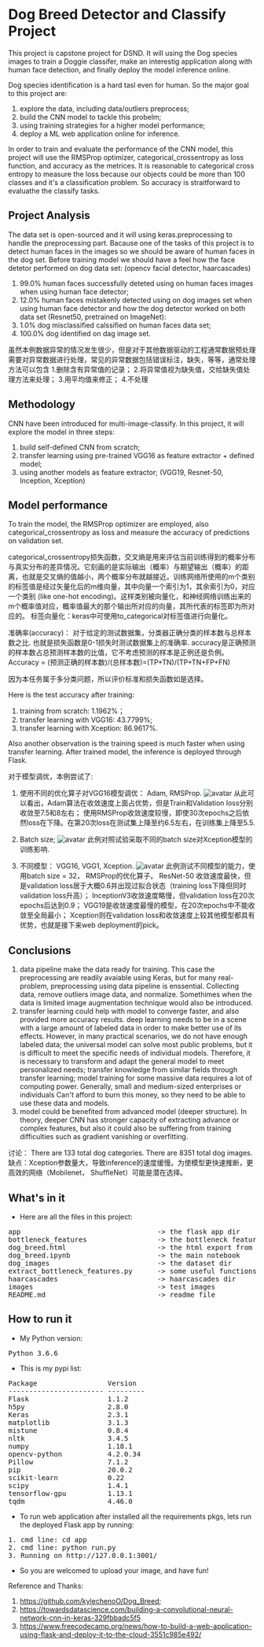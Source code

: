 # Dog Breed Detector and Classify Project

This project is capstone project for DSND. It will using the Dog species images to train a Doggie classifer, make an interestig application along with human face detection, and finally deploy the model inference online.

Dog species identification is a hard tasl even for human. So the major goal to this project are:
1. explore the data, including data/outliers preprocess;
2. build the CNN model to tackle this probelm;
3. using training strategies for a higher model performance;
4. deploy a ML web application online for inference. 

In order to train and evaluate the performance of the CNN model, this project will use the RMSProp optimizer, categorical_crossentropy as loss function, and accuracy as the metrices.
It is reasonable to categorical cross entropy to measure the loss because our objects could be more than 100 classes and it's a classification problem. So accuracy is straitforward to evaluathe the classify tasks.

## Project Analysis

The data set is open-sourced and it will using keras.preprocessing to handle the preprocessing part. Bacause one of the tasks of this project is to detect human faces in the images so we should be aware of human faces in the dog set.
Before training model we should have a feel how the face detetor performed on dog data set: (opencv facial detector, haarcascades)
1. 99.0% human faces successfully deteted using on human faces images when using human face detector;
2. 12.0% human faces mistakenly detected using on dog images set when using human face detector
and how the dog detector worked on both data set (Resnet50, pretrained on ImageNet):
1. 1.0% dog misclassified calssified on human faces data set;
2. 100.0% dog identified on dag image set.

虽然本例数据异常的情况发生很少，但是对于其他数据驱动的工程通常数据预处理需要对异常数据进行处理，常见的异常数据包括错误标注，缺失，等等，通常处理方法可以包含 1.删除含有异常值的记录； 2.将异常值视为缺失值，交给缺失值处理方法来处理； 3.用平均值来修正； 4.不处理

## Methodology

CNN have been introduced for multi-image-classify. In this project, it will explore the model in three steps:
1. build self-defined CNN from scratch;
2. transfer learning using pre-trained VGG16 as feature extractor + defined model;
3. using another models as feature extractor; (VGG19, Resnet-50, Inception, Xception)


## Model performance

To train the model, the RMSProp optimizer are employed, also categorical_crossentropy as loss and measure the accuracy of predictions on validation set.<br>

categorical_crossentropy损失函数，交叉熵是用来评估当前训练得到的概率分布与真实分布的差异情况。它刻画的是实际输出（概率）与期望输出（概率）的距离，也就是交叉熵的值越小，两个概率分布就越接近。训练网络所使用的m个类别的标签值是经过矢量化后的m维向量，其中向量一个索引为1，其余索引为0，对应一个类别 (like one-hot encoding)。这样类别被向量化，和神经网络训练出来的m个概率值对应，概率值最大的那个输出所对应的向量，其所代表的标签即为所对应的。
标签向量化：keras中可使用to_categorical对标签值进行向量化。

准确率(accuracy)： 对于给定的测试数据集，分类器正确分类的样本数与总样本数之比. 也就是损失函数是0-1损失时测试数据集上的准确率. accuracy是正确预测的样本数占总预测样本数的比值，它不考虑预测的样本是正例还是负例。<br>
Accuracy = (预测正确的样本数)/(总样本数)=(TP+TN)/(TP+TN+FP+FN)

因为本任务属于多分类问题，所以评价标准和损失函数如是选择。

Here is the test accuracy after training:
1. training from scratch: 1.1962%；
2. transfer learning with VGG16: 43.7799%;
3. transfer learning with Xception: 86.9617%.

Also another observation is the training speed is much faster when using transfer learning.
After trained model, the inference is deployed through Flask.

对于模型调优，本例尝试了:

1. 使用不同的优化算子对VGG16模型调优： Adam, RMSProp.
![avatar](/figures/vgg16_opt.png)
从此可以看出，Adam算法在收敛速度上面占优势，但是Train和Validation loss分别收敛至7.5和8左右； 使用RMSProp收敛速度较慢，即使30次epochs之后依然loss在下降。在第20次loss在测试集上降至约6.5左右，在训练集上降至5.5.

2. Batch size;
![avatar](/figures/Xception_RMSProp_bs16.png)
此例对照试验采取不同的batch size对Xception模型的训练影响.

3. 不同模型： VGG16, VGG1, Xception.
![avatar](/figures/InceptionV3_RMSProp_bs32.png)
此例测试不同模型的能力，使用batch size = 32， RMSProp的优化算子。
ResNet-50 收敛速度最快，但是validation loss居于大概0.6并出现过拟合状态（training loss下降但同时validation loss升高）； InceptionV3收敛速度略慢，但validation loss在20次epochs后达到0.9； VGG19是收敛速度最慢的模型，在20次epochs中不能收敛至全局最小； Xception则在validation loss和收敛速度上较其他模型都具有优势，也就是接下来web deployment的pick。

## Conclusions
1. data pipeline make the data ready for training. This case the preprocessing are readily avaiable using Keras, but for many real-problem, preprocessing using data pipeline is enssential. Collecting data, remove outliers image data, and normalize. Somethimes when the data is limited image augmentation technique would also be introduced.
2. transfer learning could help with model to converge faster, and also provided more accuracy results. deep learning needs to be in a scene with a large amount of labeled data in order to make better use of its effects. However, in many practical scenarios, we do not have enough labeled data; the universal model can solve most public problems, but it is difficult to meet the specific needs of individual models. Therefore, it is necessary to transform and adapt the general model to meet personalized needs; transfer knowledge from similar fields through transfer learning; model training for some massive data requires a lot of computing power. Generally, small and medium-sized enterprises or individuals Can't afford to burn this money, so they need to be able to use these data and models.
3. model could be benefited from advanced model (deeper structure). In theory, deeper CNN has stronger capacity of extracting advance or complex features, but also it could also be suffering from training difficulties such as gradient vanishing or overfitting. 

讨论：
There are 133 total dog categories.
There are 8351 total dog images.
缺点：Xception参数量大，导致inference的速度缓慢。为使模型更快速推断，更高效的网络（Mobilenet， ShuffleNet）可能是潜在选择。


## What's in it
- Here are all the files in this project:
<pre>
app                                 -> the flask app dir
bottleneck_features                 -> the bottleneck features dir
dog_breed.html                      -> the html export from notebook
dog_breed.ipynb                     -> the main notebook
dog_images                          -> the dataset dir
extract_bottleneck_features.py      -> some useful functions
haarcascades                        -> haarcascades dir
images                              -> test images
README.md                           -> readme file
</pre>

## How to run it
- My Python version:
<pre>
Python 3.6.6
</pre>

- This is my pypi list:
<pre>
Package                 Version
----------------------- ---------
Flask                   1.1.2
h5py                    2.8.0
Keras                   2.3.1
matplotlib              3.1.3
mistune                 0.8.4
nltk                    3.4.5
numpy                   1.18.1
opencv-python           4.2.0.34
Pillow                  7.1.2
pip                     20.0.2
scikit-learn            0.22
scipy                   1.4.1
tensorflow-gpu          1.13.1
tqdm                    4.46.0
</pre>

- To run web application after installed all the requirements pkgs, lets run the deployed Flask app by running:
<pre>
1. cmd line: cd app
2. cmd line: python run.py
3. Running on http://127.0.0.1:3001/
</pre>

- So you are welcomed to upload your image, and have fun!

Reference and Thanks:
1. https://github.com/kylechenoO/Dog_Breed;
2. https://towardsdatascience.com/building-a-convolutional-neural-network-cnn-in-keras-329fbbadc5f5
2. https://www.freecodecamp.org/news/how-to-build-a-web-application-using-flask-and-deploy-it-to-the-cloud-3551c985e492/

